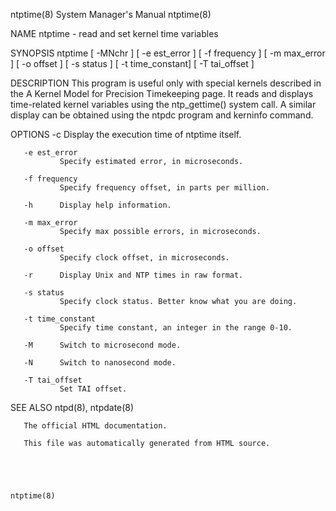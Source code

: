 ntptime(8)                                                                                 System Manager's Manual                                                                                 ntptime(8)



NAME
       ntptime - read and set kernel time variables


SYNOPSIS
       ntptime [ -MNchr ] [ -e est_error ] [ -f frequency ] [ -m max_error ] [ -o offset ] [ -s status ] [ -t time_constant] [ -T tai_offset ]


DESCRIPTION
       This  program  is  useful only with special kernels described in the A Kernel Model for Precision Timekeeping page. It reads and displays time-related kernel variables using the ntp_gettime() system
       call. A similar display can be obtained using the ntpdc program and kerninfo command.


OPTIONS
       -c      Display the execution time of ntptime itself.

       -e est_error
               Specify estimated error, in microseconds.

       -f frequency
               Specify frequency offset, in parts per million.

       -h      Display help information.

       -m max_error
               Specify max possible errors, in microseconds.

       -o offset
               Specify clock offset, in microseconds.

       -r      Display Unix and NTP times in raw format.

       -s status
               Specify clock status. Better know what you are doing.

       -t time_constant
               Specify time constant, an integer in the range 0-10.

       -M      Switch to microsecond mode.

       -N      Switch to nanosecond mode.

       -T tai_offset
               Set TAI offset.


SEE ALSO
       ntpd(8), ntpdate(8)

       The official HTML documentation.

       This file was automatically generated from HTML source.




                                                                                                                                                                                                   ntptime(8)
